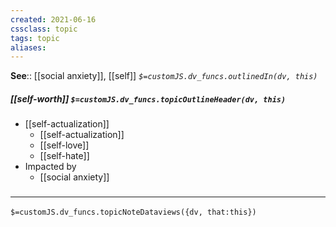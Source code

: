 ```yaml
---
created: 2021-06-16
cssclass: topic
tags: topic
aliases:
---
```


**See**:: [[social anxiety]], [[self]]
*`$=customJS.dv_funcs.outlinedIn(dv, this)`*



##### [[self-worth]] `$=customJS.dv_funcs.topicOutlineHeader(dv, this)`
- [[self-actualization]]
	- [[self-actualization]]
	- [[self-love]]
	- [[self-hate]]
- Impacted by
	- [[social anxiety]]

### <hr class="dataviews"/>
`$=customJS.dv_funcs.topicNoteDataviews({dv, that:this})`